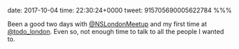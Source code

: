 date: 2017-10-04
time: 22:30:24+0000
tweet: 915705690005622784
%%%

Been a good two days with [@NSLondonMeetup](https://twitter.com/NSLondonMeetup) and my first time at [@todo_london](https://twitter.com/todo_london). Even so, not enough time to talk to all the people I wanted to.
